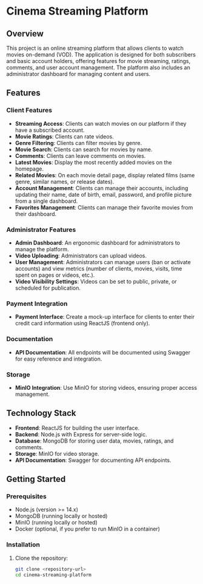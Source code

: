 # Cinema Streaming Platform

## Overview

This project is an online streaming platform that allows clients to watch movies on-demand (VOD). The application is designed for both subscribers and basic account holders, offering features for movie streaming, ratings, comments, and user account management. The platform also includes an administrator dashboard for managing content and users.

## Features

### Client Features
- **Streaming Access**: Clients can watch movies on our platform if they have a subscribed account.
- **Movie Ratings**: Clients can rate videos.
- **Genre Filtering**: Clients can filter movies by genre.
- **Movie Search**: Clients can search for movies by name.
- **Comments**: Clients can leave comments on movies.
- **Latest Movies**: Display the most recently added movies on the homepage.
- **Related Movies**: On each movie detail page, display related films (same genre, similar names, or release dates).
- **Account Management**: Clients can manage their accounts, including updating their name, date of birth, email, password, and profile picture from a single dashboard.
- **Favorites Management**: Clients can manage their favorite movies from their dashboard.

### Administrator Features
- **Admin Dashboard**: An ergonomic dashboard for administrators to manage the platform.
- **Video Uploading**: Administrators can upload videos.
- **User Management**: Administrators can manage users (ban or activate accounts) and view metrics (number of clients, movies, visits, time spent on pages or videos, etc.).
- **Video Visibility Settings**: Videos can be set to public, private, or scheduled for publication.

### Payment Integration
- **Payment Interface**: Create a mock-up interface for clients to enter their credit card information using ReactJS (frontend only).

### Documentation
- **API Documentation**: All endpoints will be documented using Swagger for easy reference and integration.

### Storage
- **MinIO Integration**: Use MinIO for storing videos, ensuring proper access management.

## Technology Stack
- **Frontend**: ReactJS for building the user interface.
- **Backend**: Node.js with Express for server-side logic.
- **Database**: MongoDB for storing user data, movies, ratings, and comments.
- **Storage**: MinIO for video storage.
- **API Documentation**: Swagger for documenting API endpoints.

## Getting Started

### Prerequisites
- Node.js (version >= 14.x)
- MongoDB (running locally or hosted)
- MinIO (running locally or hosted)
- Docker (optional, if you prefer to run MinIO in a container)

### Installation

1. Clone the repository:
   ```bash
   git clone <repository-url>
   cd cinema-streaming-platform
